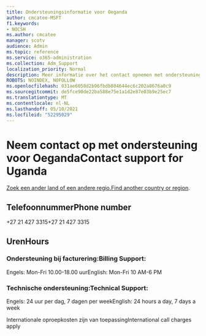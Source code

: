 ```yaml
---
title: Ondersteuningsinformatie voor Oeganda
author: cmcatee-MSFT
f1.keywords:
- NOCSH
ms.author: cmcatee
manager: scotv
audience: Admin
ms.topic: reference
ms.service: o365-administration
ms.collection: Adm_Support
localization_priority: Normal
description: Meer informatie over het contact opnemen met ondersteuning voor uw land of regio.
ROBOTS: NOINDEX, NOFOLLOW
ms.openlocfilehash: 031ae6058d2b96fbdb804644ec6c202a8676a0c9
ms.sourcegitcommit: de5fce90de22ba588e75e1a1d2e87e03b9e25ec7
ms.translationtype: MT
ms.contentlocale: nl-NL
ms.lasthandoff: 05/10/2021
ms.locfileid: "52295029"
---
```

# <a name="contact-support-for-uganda"></a><span data-ttu-id="5b446-103">Neem contact op met ondersteuning voor Oeganda</span><span class="sxs-lookup"><span data-stu-id="5b446-103">Contact support for Uganda</span></span>

<span data-ttu-id="5b446-104">[Zoek een ander land of een andere regio.](../../business-video/get-help-support.md)</span><span class="sxs-lookup"><span data-stu-id="5b446-104">[Find another country or region](../../business-video/get-help-support.md).</span></span>

## <a name="phone-number"></a><span data-ttu-id="5b446-105">Telefoonnummer</span><span class="sxs-lookup"><span data-stu-id="5b446-105">Phone number</span></span>
<span data-ttu-id="5b446-106">+27 21 427 3315</span><span class="sxs-lookup"><span data-stu-id="5b446-106">+27 21 427 3315</span></span>

## <a name="hours"></a><span data-ttu-id="5b446-107">Uren</span><span class="sxs-lookup"><span data-stu-id="5b446-107">Hours</span></span>
### <a name="billing-support"></a><span data-ttu-id="5b446-108">Ondersteuning bij facturering:</span><span class="sxs-lookup"><span data-stu-id="5b446-108">Billing Support:</span></span>

<span data-ttu-id="5b446-109">Engels: Mon-Fri 10.00-18.00 uur</span><span class="sxs-lookup"><span data-stu-id="5b446-109">English: Mon-Fri 10 AM-6 PM</span></span>

### <a name="technical-support"></a><span data-ttu-id="5b446-110">Technische ondersteuning:</span><span class="sxs-lookup"><span data-stu-id="5b446-110">Technical Support:</span></span>

<span data-ttu-id="5b446-111">Engels: 24 uur per dag, 7 dagen per week</span><span class="sxs-lookup"><span data-stu-id="5b446-111">English: 24 hours a day, 7 days a week</span></span>

<span data-ttu-id="5b446-112">Internationale oproepkosten zijn van toepassing</span><span class="sxs-lookup"><span data-stu-id="5b446-112">International call charges apply</span></span>
